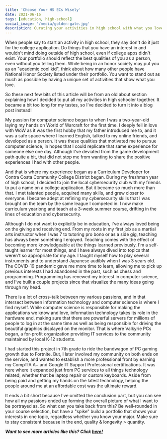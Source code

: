 ```yaml
---
title: 'Choose Your HS ECs Wisely'
date: 2021-06-16
tags: [education, high-school]
social_image: '/media/golden-gate.jpg'
description: Curating your activities in high school with what you love.
---
```

When people say to start an activity in high school, they say don't do it just for the college application. Do things that you have an interest in and wouldn't mind doing outside of high school, even if college apps didn't exist. Your portfolio should reflect the best qualities of you as a person, even without you telling them. While being in an honor society may put you as an "academic cool kid", think about how many other people have National Honor Society listed under their portfolio. You want to stand out as much as possible by having a unique set of activities that show what you love.

So these next few bits of this article will be from an old about section explaining how I decided to put all my activities in high schooler together. It became a bit too long for my tastes, so I've decided to turn it into a blog post instead!

My passion for computer science began to when I was a two-year-old laying my hands on World of Warcraft for the first time. I deeply fell in love with WoW as it was the first hobby that my father introduced me to, and it was a safe space where I learned English, talked to my online friends, and developed as a person. It was these qualities that motivated me to pursue computer science, in hopes that I could replicate that same experience for someone else one day. Although I've deviated from the game development path quite a bit, that did not stop me from wanting to share the positive experiences I had with other people.

And that is where my experience began as a Curriculum Developer for Contra Costa Community College District began. During my freshman year of high school, I decided to join the local cybersecurity club with my friends to put a name on a college application. But it became so much more than that. I met talented people, acquired many skills, and grew closer to everyone. I became adept at refining my cybersecurity skills that I was brought on the team by the same league I competed in. I now make curriculum yearlong and teach at a 3-week summer course, drifting in the lines of education and cybersecurity.

Although I do not want to explicitly be in education, I've always loved being on the giving and receiving end. From my roots in my first job as a martial arts instructor when I was 7 to tutoring pro bono or as a side gig, teaching has always been something I enjoyed. Teaching comes with the effect of becoming more knowledgeable at the things learned previously. I'm a self-taught learner for most things, and I have always dived into topics that weren't so appropriate for my age. I taught myself how to play several instruments and to understand Japanese audibly when I was 3 years old. The COVID-19 pandemic gave me more time to learn, allowing me to pick up previous interests I had abandoned in the past, such as chess and programming. Programming has renewed my interest in computer science, and I've built a couple projects since that visualize the many ideas going through my head.

There is a lot of cross-talk between my various passions, and in that intersect between information technology and computer science is where I find myself. While computer science is responsible for making the applications we know and love, information technology takes its role in the hardware end, making sure that there are powerful servers for millions of people to log in at the same time as well as being responsible for driving the beautiful graphics displayed on the monitor. That is where Valkyrie PCs began, a for-profit organization providing IT services to the community maintained by local K-12 students. 

I had started this project in 7th grade to ride the bandwagon of PC gaming growth due to Fortnite. But, I later involved my community on both ends on the service, and wanted to establish a more professional front by earning my CompTIA A+ and Google IT Support Professional certifications. It was here where it expanded just from PC services to all things technology related, whether that be laptop repair or custom keyboards. Aside from being paid and getting my hands on the latest technology, helping the people around me at an affordable cost was the ultimate reward. 

It ends a bit short because I've omitted the conclusion part, but you can see how all my passions ended up forming the overall picture of what I want to be portrayed as. So what can you take back from this? Be well-rounded in your course selection, but have a "spike" build a portfolio that shows your interests in one topic, regardless whether you know your major. Make sure to stay consistent because in the end, quality & longevity > quantity.

***Want to see more articles like this? Click [here!](/tags/high-school)***